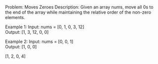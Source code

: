 Problem: Moves Zeroes
Description: Given an array nums, move all 0s to the end of the array while maintaining the relative order of the non-zero elements.

Example 1:
Input: nums = [0, 1, 0, 3, 12]  
Output: [1, 3, 12, 0, 0]

Example 2:
Input: nums = [0, 0, 1]  
Output: [1, 0, 0]

[1, 2, 0, 4]

